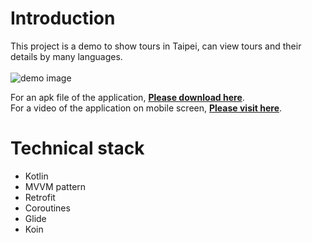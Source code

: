 # Introduction
This project is a demo to show tours in Taipei, can view tours and their details by many languages.</br></br>
![demo image](https://i.imgur.com/PlyX6OM.png)

For an apk file of the application, [**Please download here**](https://drive.google.com/file/d/1ERuVVpecehWPibR56W8hT3P16vfwQADt/view?usp=sharing).</br>
For a video of the application on mobile screen, [**Please visit here**](https://youtube.com/shorts/RNcjd-vEVYc?feature=share).</br>

# Technical stack
- Kotlin
- MVVM pattern
- Retrofit
- Coroutines
- Glide
- Koin
